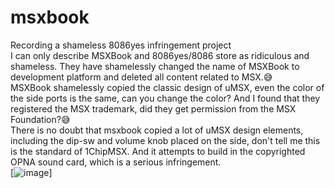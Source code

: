 # msxbook
 Recording a shameless 8086yes infringement project  
I can only describe MSXBook and 8086yes/8086 store as ridiculous and shameless. They have shamelessly changed the name of MSXBook to development platform and deleted all content related to MSX.😅   
MSXBook shamelessly copied the classic design of uMSX, even the color of the side ports is the same, can you change the color? And I found that they registered the MSX trademark, did they get permission from the MSX Foundation?😅    
There is no doubt that msxbook copied a lot of uMSX design elements, including the dip-sw and volume knob placed on the side, don't tell me this is the standard of 1ChipMSX. And it attempts to build in the copyrighted OPNA sound card, which is a serious infringement.  
[![image](PICS/sshot-20250423-163603.png)]
